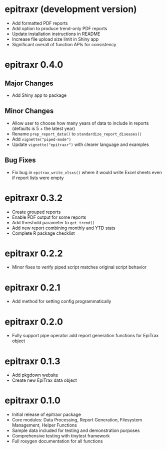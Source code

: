 # epitraxr (development version)

* Add formatted PDF reports
* Add option to produce trend-only PDF reports
* Update installation instructions in README
* Increase file upload size limit in Shiny app
* Significant overall of function APIs for consistency

# epitraxr 0.4.0

## Major Changes

* Add Shiny app to package

## Minor Changes

* Allow user to choose how many years of data to include in reports (defaults is 5 + the latest year)
* Rename `prep_report_data()` to `standardize_report_diseases()`
* Add `vignette("piped-mode")`
* Update `vignette("epitraxr")` with clearer language and examples

## Bug Fixes

* Fix bug in `epitrax_write_xlsxs()` where it would write Excel sheets even if report lists were empty

# epitraxr 0.3.2

* Create grouped reports
* Enable PDF output for some reports
* Add threshold parameter to `get_trend()`
* Add new report combining monthly and YTD stats
* Complete R package checklist

# epitraxr 0.2.2

* Minor fixes to verify piped script matches original script behavior

# epitraxr 0.2.1

* Add method for setting config programmatically

# epitraxr 0.2.0

* Fully support pipe operator add report generation functions for EpiTrax object

# epitraxr 0.1.3

* Add pkgdown website
* Create new EpiTrax data object

# epitraxr 0.1.0

* Initial release of epitraxr package
* Core modules: Data Processing, Report Generation, Filesystem Management, Helper Functions
* Sample data included for testing and demonstration purposes
* Comprehensive testing with tinytest framework
* Full roxygen documentation for all functions
